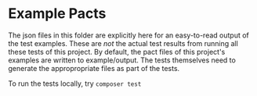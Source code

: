 # Example Pacts

The json files in this folder are explicitly here for an easy-to-read output of the test examples. These are *not* the actual test results from running all these tests of this project. By default, the pact files of this project's examples are written to example/output.  The tests themselves need to generate the appropropriate files as part of the tests.

To run the tests locally, try `composer test`






